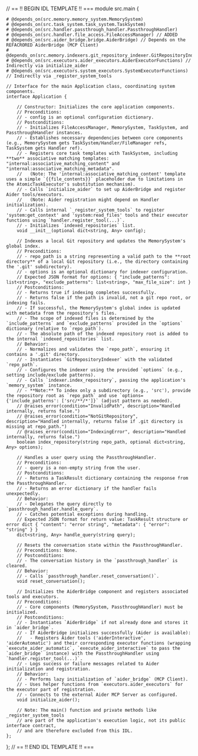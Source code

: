 // == !! BEGIN IDL TEMPLATE !! ===
module src.main {

    # @depends_on(src.memory.memory_system.MemorySystem)
    # @depends_on(src.task_system.task_system.TaskSystem)
    # @depends_on(src.handler.passthrough_handler.PassthroughHandler)
    # @depends_on(src.handler.file_access.FileAccessManager) // ADDED
    # @depends_on(src.aider_bridge.bridge.AiderBridge) // Depends on the REFACRORED AiderBridge (MCP Client)
    # @depends_on(src.memory.indexers.git_repository_indexer.GitRepositoryIndexer)
    # @depends_on(src.executors.aider_executors.AiderExecutorFunctions) // Indirectly via initialize_aider
    # @depends_on(src.executors.system_executors.SystemExecutorFunctions) // Indirectly via _register_system_tools

    // Interface for the main Application class, coordinating system components.
    interface Application {

        // Constructor: Initializes the core application components.
        // Preconditions:
        // - config is an optional configuration dictionary.
        // Postconditions:
        // - Initializes FileAccessManager, MemorySystem, TaskSystem, and PassthroughHandler instances.
        // - Establishes necessary dependencies between core components (e.g., MemorySystem gets TaskSystem/Handler/FileManager refs, TaskSystem gets Handler ref).
        // - Registers core task templates with TaskSystem, including **two** associative matching templates: "internal:associative_matching_content" and "internal:associative_matching_metadata".
        //   (Note: The 'internal:associative_matching_content' template uses a simple `{{file_contents}}` placeholder due to limitations in the AtomicTaskExecutor's substitution mechanism).
        // - Calls `initialize_aider` to set up AiderBridge and register Aider tools/executors.
        //   (Note: Aider registration might depend on Handler initialization).
        // - Calls internal `_register_system_tools` to register 'system:get_context' and 'system:read_files' tools and their executor functions using `handler.register_tool(...)`.
        // - Initializes `indexed_repositories` list.
        void __init__(optional dict<string, Any> config);

        // Indexes a local Git repository and updates the MemorySystem's global index.
        // Preconditions:
        // - repo_path is a string representing a valid path to the **root directory** of a local Git repository (i.e., the directory containing the '.git' subdirectory).
        // - options is an optional dictionary for indexer configuration.
        // Expected JSON format for options: { "include_patterns": list<string>, "exclude_patterns": list<string>, "max_file_size": int }
        // Postconditions:
        // - Returns true if indexing completes successfully.
        // - Returns false if the path is invalid, not a git repo root, or indexing fails.
        // - If successful, the MemorySystem's global index is updated with metadata from the repository's files.
        // - The scope of indexed files is determined by the `include_patterns` and `exclude_patterns` provided in the `options` dictionary (relative to `repo_path`).
        // - The absolute path of the indexed repository root is added to the internal `indexed_repositories` list.
        // Behavior:
        // - Normalizes and validates the `repo_path`, ensuring it contains a '.git' directory.
        // - Instantiates `GitRepositoryIndexer` with the validated `repo_path`.
        // - Configures the indexer using the provided `options` (e.g., setting include/exclude patterns).
        // - Calls `indexer.index_repository`, passing the application's `memory_system` instance.
        // - **Note:** To index only a subdirectory (e.g., 'src'), provide the repository root as `repo_path` and use `options={'include_patterns': ['src/**/*']}` (adjust pattern as needed).
        // @raises_error(condition="InvalidPath", description="Handled internally, returns false.")
        // @raises_error(condition="NotGitRepository", description="Handled internally, returns false if .git directory is missing at repo_path.")
        // @raises_error(condition="IndexingError", description="Handled internally, returns false.")
        boolean index_repository(string repo_path, optional dict<string, Any> options);

        // Handles a user query using the PassthroughHandler.
        // Preconditions:
        // - query is a non-empty string from the user.
        // Postconditions:
        // - Returns a TaskResult dictionary containing the response from the PassthroughHandler.
        // - Returns an error dictionary if the handler fails unexpectedly.
        // Behavior:
        // - Delegates the query directly to `passthrough_handler.handle_query`.
        // - Catches potential exceptions during handling.
        // Expected JSON format for return value: TaskResult structure or error dict { "content": "error string", "metadata": { "error": "string" } }
        dict<string, Any> handle_query(string query);

        // Resets the conversation state within the PassthroughHandler.
        // Preconditions: None.
        // Postconditions:
        // - The conversation history in the `passthrough_handler` is cleared.
        // Behavior:
        // - Calls `passthrough_handler.reset_conversation()`.
        void reset_conversation();

        // Initializes the AiderBridge component and registers associated tools and executors.
        // Preconditions:
        // - Core components (MemorySystem, PassthroughHandler) must be initialized.
        // Postconditions:
        // - Instantiates `AiderBridge` if not already done and stores it in `aider_bridge`.
        // - If AiderBridge initializes successfully (Aider is available):
        //   - Registers Aider tools ('aiderInteractive', 'aiderAutomatic') and their corresponding executor functions (wrapping `execute_aider_automatic`, `execute_aider_interactive` to pass the `aider_bridge` instance) with the PassthroughHandler using `handler.register_tool(...)`.
        // - Logs success or failure messages related to Aider initialization and registration.
        // Behavior:
        // - Performs lazy initialization of `aider_bridge` (MCP Client).
        // - Uses helper functions from `executors.aider_executors` for the executor part of registration.
        // - Connects to the external Aider MCP Server as configured.
        void initialize_aider();

        // Note: The main() function and private methods like _register_system_tools
        // are part of the application's execution logic, not its public interface contract,
        // and are therefore excluded from this IDL.
    };
};
// == !! END IDL TEMPLATE !! ===

